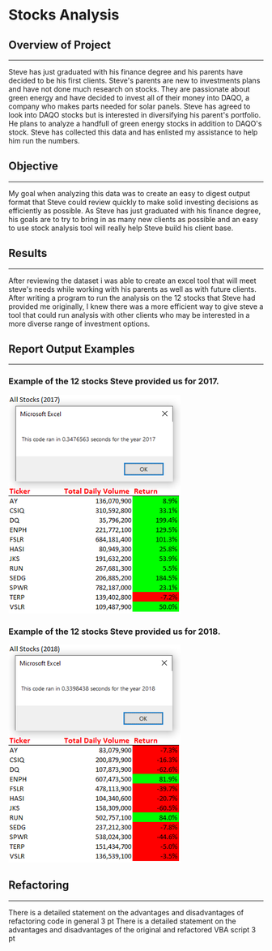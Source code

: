 # Stocks Analysis

## Overview of Project
---
Steve has just graduated with his finance degree and his parents have decided to be his first clients. Steve's parents are new to investments plans and have not done much research on stocks. They are passionate about green energy and have decided to invest all of their money into DAQO, a company who makes parts needed for solar panels. Steve has agreed to look into DAQO stocks but is interested in diversifying his parent's portfolio. He plans to analyze a handfull of green energy stocks in addition to DAQO's stock. Steve has collected this data and has enlisted my assistance to help him run the numbers.

## Objective
---
My goal when analyzing this data was to create an easy to digest output format that Steve could review quickly to make solid investing decisions as efficiently as possible. As Steve has just graduated with his finance degree, his goals are to try to bring in as many new clients as possible and an easy to use stock analysis tool will really help Steve build his client base.

## Results
---
After reviewing the dataset i was able to create an excel tool that will meet steve's needs while working with his parents as well as with future clients. After writing a program to run the analysis on the 12 stocks that Steve had provided me originally, I knew there was a more efficient way to give steve a tool that could run analysis with other clients who may be interested in a more diverse range of investment options.

## Report Output Examples
---
 ### Example of the 12 stocks Steve provided us for 2017.
 ![2017](./resources/vba_challenge_2017.png)

 ### Example of the 12 stocks Steve provided us for 2018.
 ![2018](./resources/vba_challenge_2018.png)

## Refactoring
---


There is a detailed statement on the advantages and disadvantages of refactoring code in general 3 pt
There is a detailed statement on the advantages and disadvantages of the original and refactored VBA script 3 pt